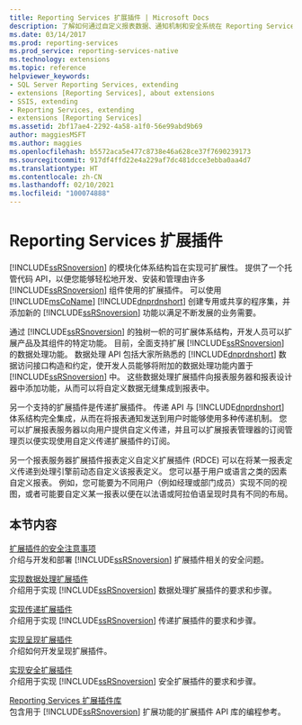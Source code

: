 ```yaml
---
title: Reporting Services 扩展插件 | Microsoft Docs
description: 了解如何通过自定义报表数据、通知机制和安全系统在 Reporting Services 中扩展数据处理功能。
ms.date: 03/14/2017
ms.prod: reporting-services
ms.prod_service: reporting-services-native
ms.technology: extensions
ms.topic: reference
helpviewer_keywords:
- SQL Server Reporting Services, extending
- extensions [Reporting Services], about extensions
- SSIS, extending
- Reporting Services, extending
- extensions [Reporting Services]
ms.assetid: 2bf17ae4-2292-4a58-a1f0-56e99abd9b69
author: maggiesMSFT
ms.author: maggies
ms.openlocfilehash: b5572aca5e477c8738e46a628ce37f7690239173
ms.sourcegitcommit: 917df4ffd22e4a229af7dc481dcce3ebba0aa4d7
ms.translationtype: HT
ms.contentlocale: zh-CN
ms.lasthandoff: 02/10/2021
ms.locfileid: "100074888"
---
```

# <a name="reporting-services-extensions"></a>Reporting Services 扩展插件
  [!INCLUDE[ssRSnoversion](../../includes/ssrsnoversion-md.md)] 的模块化体系结构旨在实现可扩展性。 提供了一个托管代码 API，以便您能够轻松地开发、安装和管理由许多 [!INCLUDE[ssRSnoversion](../../includes/ssrsnoversion-md.md)] 组件使用的扩展插件。 可以使用 [!INCLUDE[msCoName](../../includes/msconame-md.md)] [!INCLUDE[dnprdnshort](../../includes/dnprdnshort-md.md)] 创建专用或共享的程序集，并添加新的 [!INCLUDE[ssRSnoversion](../../includes/ssrsnoversion-md.md)] 功能以满足不断发展的业务需要。  
  
 通过 [!INCLUDE[ssRSnoversion](../../includes/ssrsnoversion-md.md)] 的独树一帜的可扩展体系结构，开发人员可以扩展产品及其组件的特定功能。 目前，全面支持扩展 [!INCLUDE[ssRSnoversion](../../includes/ssrsnoversion-md.md)] 的数据处理功能。 数据处理 API 包括大家所熟悉的 [!INCLUDE[dnprdnshort](../../includes/dnprdnshort-md.md)] 数据访问接口构造和约定，使开发人员能够将附加的数据处理功能内置于 [!INCLUDE[ssRSnoversion](../../includes/ssrsnoversion-md.md)] 中。 这些数据处理扩展插件向报表服务器和报表设计器中添加功能，从而可以将自定义数据无缝集成到报表中。  
  
 另一个支持的扩展插件是传递扩展插件。 传递 API 与 [!INCLUDE[dnprdnshort](../../includes/dnprdnshort-md.md)] 体系结构完全集成，从而在将报表通知发送到用户时能够使用多种传递机制。 您可以扩展报表服务器以向用户提供自定义传递，并且可以扩展报表管理器的订阅管理页以便实现使用自定义传递扩展插件的订阅。  
  
 另一个报表服务器扩展插件报表定义自定义扩展插件 (RDCE) 可以在将某一报表定义传递到处理引擎前动态自定义该报表定义。 您可以基于用户或语言之类的因素自定义报表。 例如，您可能要为不同用户（例如经理或部门成员）实现不同的视图，或者可能要自定义某一报表以便在以法语或阿拉伯语呈现时具有不同的布局。  
  
## <a name="in-this-section"></a>本节内容  
 [扩展插件的安全注意事项](../../reporting-services/extensions/security-considerations-for-extensions.md)  
 介绍与开发和部署 [!INCLUDE[ssRSnoversion](../../includes/ssrsnoversion-md.md)] 扩展插件相关的安全问题。  
  
 [实现数据处理扩展插件](../../reporting-services/extensions/data-processing/implementing-a-data-processing-extension.md)  
 介绍用于实现 [!INCLUDE[ssRSnoversion](../../includes/ssrsnoversion-md.md)] 数据处理扩展插件的要求和步骤。  
  
 [实现传递扩展插件](../../reporting-services/extensions/delivery-extension/implementing-a-delivery-extension.md)  
 介绍用于实现 [!INCLUDE[ssRSnoversion](../../includes/ssrsnoversion-md.md)] 传递扩展插件的要求和步骤。  
  
 [实现呈现扩展插件](../../reporting-services/extensions/rendering-extension/implementing-a-rendering-extension.md)  
 介绍如何开发呈现扩展插件。  
  
 [实现安全扩展插件](../../reporting-services/extensions/security-extension/implementing-a-security-extension.md)  
 介绍用于实现 [!INCLUDE[ssRSnoversion](../../includes/ssrsnoversion-md.md)] 安全扩展插件的要求和步骤。  
  
 [Reporting Services 扩展插件库](../../reporting-services/extensions/reporting-services-extension-library.md)  
 包含用于 [!INCLUDE[ssRSnoversion](../../includes/ssrsnoversion-md.md)] 扩展功能的扩展插件 API 库的编程参考。  
  
  
